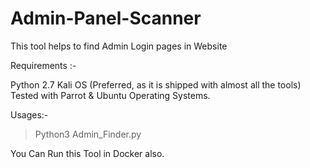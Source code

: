 # Admin-Panel-Scanner
This tool helps to find Admin Login pages in Website

Requirements :- 

Python 2.7
Kali OS (Preferred, as it is shipped with almost all the tools)
Tested with Parrot & Ubuntu Operating Systems.

Usages:- 

> Python3 Admin_Finder.py 

You Can Run this Tool in Docker also.




